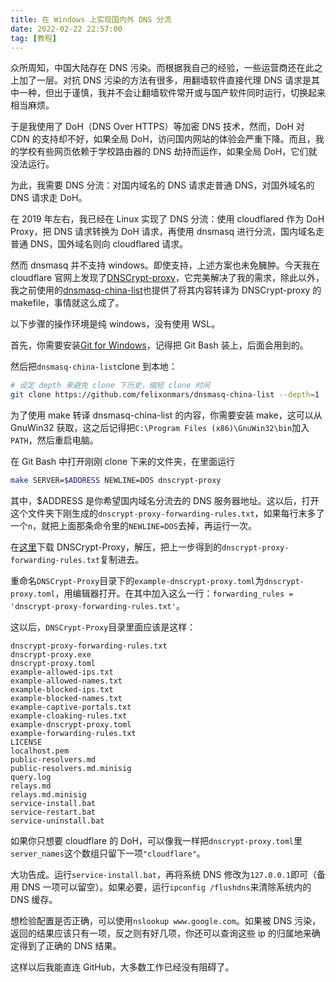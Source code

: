 ```yaml
---
title: 在 Windows 上实现国内外 DNS 分流
date: 2022-02-22 22:57:00
tag: [教程]
---
```


众所周知，中国大陆存在 DNS 污染。而根据我自己的经验，一些运营商还在此之上加了一层。对抗 DNS 污染的方法有很多，用翻墙软件直接代理 DNS 请求是其中一种，但出于谨慎，我并不会让翻墙软件常开或与国产软件同时运行，切换起来相当麻烦。

于是我使用了 DoH（DNS Over HTTPS）等加密 DNS 技术，然而，DoH 对 CDN 的支持却不好，如果全局 DoH，访问国内网站的体验会严重下降。而且，我的学校有些网页依赖于学校路由器的 DNS 劫持而运作，如果全局 DoH，它们就没法运行。

为此，我需要 DNS 分流：对国内域名的 DNS 请求走普通 DNS，对国外域名的 DNS 请求走 DoH。

在 2019 年左右，我已经在 Linux 实现了 DNS 分流：使用 cloudflared 作为 DoH Proxy，把 DNS 请求转换为 DoH 请求，再使用 dnsmasq 进行分流，国内域名走普通 DNS，国外域名则向 cloudflared 请求。

然而 dnsmasq 并不支持 windows。即使支持，上述方案也未免臃肿。今天我在 cloudflare 官网上发现了[DNSCrypt-proxy](https://github.com/DNSCrypt/dnscrypt-proxy)，它完美解决了我的需求，除此以外，我之前使用的[dnsmasq-china-list](https://github.com/felixonmars/dnsmasq-china-list)也提供了将其内容转译为 DNSCrypt-proxy 的 makefile，事情就这么成了。

以下步骤的操作环境是纯 windows，没有使用 WSL。

首先，你需要安装[Git for Windows](https://gitforwindows.org/)，记得把 Git Bash 装上，后面会用到的。

然后把`dnsmasq-china-list`clone 到本地：

```bash
# 设定 depth 来避免 clone 下历史，缩短 clone 时间
git clone https://github.com/felixonmars/dnsmasq-china-list --depth=1
```

为了使用 make 转译 dnsmasq-china-list 的内容，你需要安装 make，这可以从 GnuWin32 获取，这之后记得把`C:\Program Files (x86)\GnuWin32\bin`加入`PATH`，然后重启电脑。

在 Git Bash 中打开刚刚 clone 下来的文件夹，在里面运行

```bash
make SERVER=$ADDRESS NEWLINE=DOS dnscrypt-proxy
```

其中，$ADDRESS 是你希望国内域名分流去的 DNS 服务器地址。这以后，打开这个文件夹下刚生成的`dnscrypt-proxy-forwarding-rules.txt`，如果每行末多了一个`n`，就把上面那条命令里的`NEWLINE=DOS`去掉，再运行一次。

在[这里](https://github.com/DNSCrypt/dnscrypt-proxy/releases/)下载 DNSCrypt-Proxy，解压，把上一步得到的`dnscrypt-proxy-forwarding-rules.txt`复制进去。

重命名`DNSCrypt-Proxy`目录下的`example-dnscrypt-proxy.toml`为`dnscrypt-proxy.toml`，用编辑器打开。在其中加入这么一行：`forwarding_rules = 'dnscrypt-proxy-forwarding-rules.txt'`。

这以后，`DNSCrypt-Proxy`目录里面应该是这样：

```plaintext
dnscrypt-proxy-forwarding-rules.txt
dnscrypt-proxy.exe
dnscrypt-proxy.toml
example-allowed-ips.txt
example-allowed-names.txt
example-blocked-ips.txt
example-blocked-names.txt
example-captive-portals.txt
example-cloaking-rules.txt
example-dnscrypt-proxy.toml
example-forwarding-rules.txt
LICENSE
localhost.pem
public-resolvers.md
public-resolvers.md.minisig
query.log
relays.md
relays.md.minisig
service-install.bat
service-restart.bat
service-uninstall.bat
```

如果你只想要 cloudflare 的 DoH，可以像我一样把`dnscrypt-proxy.toml`里`server_names`这个数组只留下一项`"cloudflare"`。

大功告成。运行`service-install.bat`，再将系统 DNS 修改为`127.0.0.1`即可（备用 DNS 一项可以留空）。如果必要，运行`ipconfig /flushdns`来清除系统内的 DNS 缓存。

想检验配置是否正确，可以使用`nslookup www.google.com`。如果被 DNS 污染，返回的结果应该只有一项，反之则有好几项，你还可以查询这些 ip 的归属地来确定得到了正确的 DNS 结果。

这样以后我能直连 GitHub，大多数工作已经没有阻碍了。
